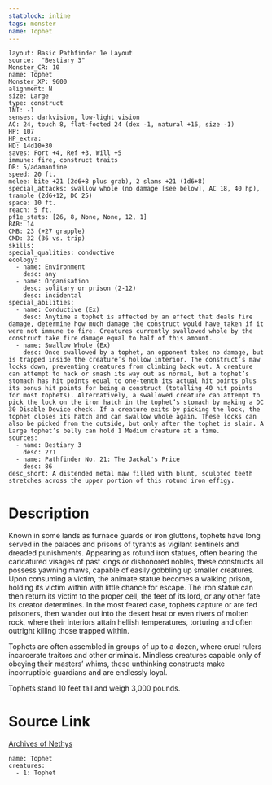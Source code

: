 ```yaml
---
statblock: inline
tags: monster
name: Tophet
---
```

```statblock
layout: Basic Pathfinder 1e Layout
source:  "Bestiary 3"
Monster_CR: 10
name: Tophet
Monster_XP: 9600
alignment: N
size: Large
type: construct
INI: -1
senses: darkvision, low-light vision
AC: 24, touch 8, flat-footed 24 (dex -1, natural +16, size -1)
HP: 107
HP_extra: 
HD: 14d10+30
saves: Fort +4, Ref +3, Will +5
immune: fire, construct traits
DR: 5/adamantine
speed: 20 ft.
melee: bite +21 (2d6+8 plus grab), 2 slams +21 (1d6+8)
special_attacks: swallow whole (no damage [see below], AC 18, 40 hp), trample (2d6+12, DC 25)
space: 10 ft.
reach: 5 ft.
pf1e_stats: [26, 8, None, None, 12, 1]
BAB: 14
CMB: 23 (+27 grapple)
CMD: 32 (36 vs. trip)
skills: 
special_qualities: conductive
ecology:
  - name: Environment
    desc: any
  - name: Organisation
    desc: solitary or prison (2-12)
    desc: incidental
special_abilities:
  - name: Conductive (Ex)
    desc: Anytime a tophet is affected by an effect that deals fire damage, determine how much damage the construct would have taken if it were not immune to fire. Creatures currently swallowed whole by the construct take fire damage equal to half of this amount.
  - name: Swallow Whole (Ex)
    desc: Once swallowed by a tophet, an opponent takes no damage, but is trapped inside the creature’s hollow interior. The construct’s maw locks down, preventing creatures from climbing back out. A creature can attempt to hack or smash its way out as normal, but a tophet’s stomach has hit points equal to one-tenth its actual hit points plus its bonus hit points for being a construct (totalling 40 hit points for most tophets). Alternatively, a swallowed creature can attempt to pick the lock on the iron hatch in the tophet’s stomach by making a DC 30 Disable Device check. If a creature exits by picking the lock, the tophet closes its hatch and can swallow whole again. These locks can also be picked from the outside, but only after the tophet is slain. A Large tophet’s belly can hold 1 Medium creature at a time.
sources:
  - name: Bestiary 3
    desc: 271
  - name: Pathfinder No. 21: The Jackal's Price
    desc: 86
desc_short: A distended metal maw filled with blunt, sculpted teeth stretches across the upper portion of this rotund iron effigy.
```
# Description
Known in some lands as furnace guards or iron gluttons, tophets have long served in the palaces and prisons of tyrants as vigilant sentinels and dreaded punishments. Appearing as rotund iron statues, often bearing the caricatured visages of past kings or dishonored nobles, these constructs all possess yawning maws, capable of easily gobbling up smaller creatures. Upon consuming a victim, the animate statue becomes a walking prison, holding its victim within with little chance for escape. The iron statue can then return its victim to the proper cell, the feet of its lord, or any other fate its creator determines. In the most feared case, tophets capture or are fed prisoners, then wander out into the desert heat or even rivers of molten rock, where their interiors attain hellish temperatures, torturing and often outright killing those trapped within.

Tophets are often assembled in groups of up to a dozen, where cruel rulers incarcerate traitors and other criminals. Mindless creatures capable only of obeying their masters’ whims, these unthinking constructs make incorruptible guardians and are endlessly loyal.

Tophets stand 10 feet tall and weigh 3,000 pounds.
# Source Link
[Archives of Nethys](https://aonprd.com/MonsterDisplay.aspx?ItemName=Tophet)
```encounter-table
name: Tophet
creatures:
  - 1: Tophet
```
